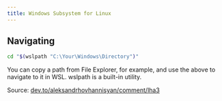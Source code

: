 ```yaml
---
title: Windows Subsystem for Linux
---
```

## Navigating

```sh
cd "$(wslpath "C:\Your\Windows\Directory")"
```

You can copy a path from File Explorer, for example, and use the above to navigate to it in WSL. wslpath is a built-in utility.

Source: [dev.to/aleksandrhovhannisyan/comment/lha3](https://dev.to/aleksandrhovhannisyan/comment/lha3)
